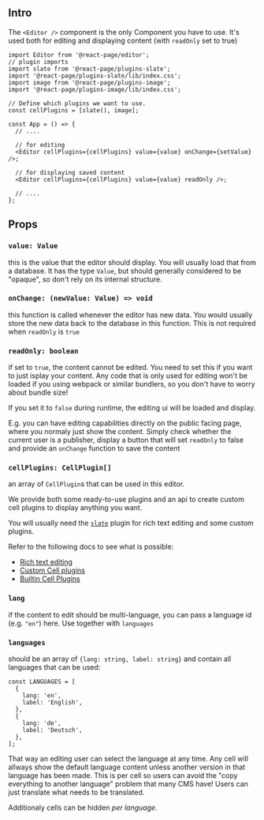 ## Intro

The `<Editor />` component is the only Component you have to use.
It's used both for editing and displaying content (with `readOnly` set to true)

```tsx
import Editor from '@react-page/editor';
// plugin imports
import slate from '@react-page/plugins-slate';
import '@react-page/plugins-slate/lib/index.css';
import image from '@react-page/plugins-image';
import '@react-page/plugins-image/lib/index.css';

// Define which plugins we want to use.
const cellPlugins = [slate(), image];

const App = () => {
  // ....

  // for editing
  <Editor cellPlugins={cellPlugins} value={value} onChange={setValue} />;

  // for displaying saved content
  <Editor cellPlugins={cellPlugins} value={value} readOnly />;

  // ....
};
```

## Props

### `value: Value`

this is the value that the editor should display. You will usually load that from a database.
It has the type `Value`, but should generally considered to be "opaque", so don't rely on its internal structure.

### `onChange: (newValue: Value) => void`

this function is called whenever the editor has new data. You would usually store the new data back to the database in this function.
This is not required when `readOnly` is `true`

### `readOnly: boolean`

if set to `true`, the content cannot be edited. You need to set this if you want to just isplay your content.
Any code that is only used for editing won't be loaded if you using webpack or similar bundlers, so you don't have to worry about bundle size!

If you set it to `false` during runtime, the editing ui will be loaded and display.

E.g. you can have editing capabilities directly on the public facing page, where you normaly just show the content.
Simply check whether the current user is a publisher, display a button that will set `readOnly` to false and provide an `onChange` function to save the content

### `cellPlugins: CellPlugin[]`

an array of `CellPlugin`s that can be used in this editor.

We provide both some ready-to-use plugins and an api to create custom cell plugins to display anything you want.

You will usually need the [`slate`](/slate.md) plugin for rich text editing and some custom plugins.

Refer to the following docs to see what is possible:

- [Rich text editing](/slate.md)
- [Custom Cell plugins](/custom-cell-plugins.md)
- [Builtin Cell Plugins](/builtin_plugins.md)

### `lang`

if the content to edit should be multi-language, you can pass a language id (e.g. `"en"`) here. Use together with `languages`

### `languages`

should be an array of `{lang: string, label: string}` and contain all languages that can be used:

```tsx
const LANGUAGES = [
  {
    lang: 'en',
    label: 'English',
  },
  {
    lang: 'de',
    label: 'Deutsch',
  },
];
```

That way an editing user can select the language at any time. Any cell will allways show the default language content unless another version in that language has been made. This is per cell so users can avoid the "copy everything to another language" problem that many CMS have! Users can just translate what needs to be translated.

Additionaly cells can be hidden _per language_.

